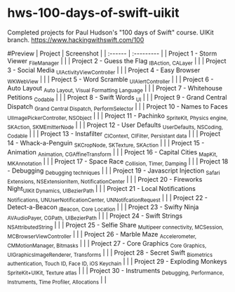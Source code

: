 # hws-100-days-of-swift-uikit
Completed projects for Paul Hudson's "100 days of Swift" course. UIKit branch. https://www.hackingwithswift.com/100

#Preview
| Project | Screenshot |
| :------ | :--------- |
| Project 1 - Storm Viewer <sub>FileManager</sub> | |
| Project 2 - Guess the Flag <sub>IBAction, CALayer</sub> | |
| Project 3 - Social Media <sub>UIActivityViewController</sub> | |
| Project 4 - Easy Browser <sub>WKWebView</sub> | |
| Project 5 - Word Scramble <sub>UIAlertController</sub> | |
| Project 6 - Auto Layout <sub>Auto Layout, Visual Formatting Language</sub> | |
| Project 7 - Whitehouse Petitions <sub>Codable</sub> | |
| Project 8 - Swift Words <sub>UI</sub> | |
| Project 9 - Grand Central Dispatch <sub>Grand Central Dispatch, PerformSelector</sub> | |
| Project 10 - Names to Faces <sub>UIImagePickerController, NSObject</sub> | |
| Project 11 - Pachinko <sub>SpriteKit, Physics engine, SKAction, SKMEmitterNode</sub> | |
| Project 12 - User Defaults <sub>UserDefaults, NSCoding, Codable</sub> | |
| Project 13 - Instafilter <sub>CIContext, CIFilter, Persistant data</sub> | |
| Project 14 - Whack-a-Penguin <sub>SKCropNode, SKTexture, SKAction</sub> | |
| Project 15 - Animation <sub>Animation, CGAffineTransform</sub> | |
| Project 16 - Capital Cities <sub>MapKit, MKAnnotation</sub> | |
| Project 17 - Space Race <sub>Collision, Timer, Damping</sub> | |
| Project 18 - Debugging <sub>Debugging techniques</sub> | |
| Project 19 - Javascript Injection <sub>Safari Extensions, NSExtensionItem, NotificationCenter</sub> | |
| Project 20 - Fireworks Night<sub>UIKit Dynamics, UIBezierPath</sub> | |
| Project 21 - Local Notifications <sub>Notifications, UNUserNotificationCenter, UNNotifcationRequest</sub> | |
| Project 22 - Detect-a-Beacon <sub>iBeacon, Core Location</sub> | |
| Project 23 - Swifty Ninja <sub>AVAudioPayer, CGPath, UIBezierPath</sub> | |
| Project 24 - Swift Strings <sub>NSAttributedString</sub> | |
| Project 25 - Selfie Share <sub>Multipeer connectivity, MCSession, MCBrowserViewController</sub> | |
| Project 26 - Marble Maze <sub>Accelerometer, CMMotionManager, Bitmasks</sub> | |
| Project 27 - Core Graphics <sub>Core Graphics, UIGraphicsImageRenderer, Transforms</sub> | |
| Project 28 - Secret Swift <sub>Biometrics authentication, Touch ID, Face ID, iOS Keychain</sub> | |
| Project 29 - Exploding Monkeys <sub>SpriteKit+UIKit, Texture atlas</sub> | |
| Project 30 - Instruments <sub>Debugging, Performance, Instruments, Time Profiler, Allocations</sub> | |